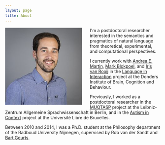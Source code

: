 ```yaml
---
layout: page
title: About
---
```


<img style="float: left; margin-right: 25px;" src="bob-foto.jpg">

I'm a postdoctoral researcher interested in the semantics and pragmatics of natural language from theoretical, experimental, and computational perspectives. 

I currently work with <a href="https://sites.google.com/site/aemn1011/home" target="_blank">Andrea E. Martin</a>, <a href="http://www.markblokpoel.com/" target="_blank">Mark Blokpoel</a>, and <a href="https://irisvanrooijcogsci.com/" target="_blank">Iris van Rooij</a> in the <a href="https://www.languageininteraction.nl/" target="_blank">Language in Interaction</a> project at the Donders Institute of Brain, Cognition and Behaviour.

Previously, I worked as a postdoctoral researcher in the <a href="https://www.leibniz-zas.de/en/research/research-areas/semantics-pragmatics/muqtasp" target="_blank">MUQTASP</a> project at the Leibniz-Zentrum Allgemeine Sprachwissenschaft in Berlin, and in the <a href="https://acte.ulb.be/index.php/en/" target="_blank">Autism in Context</a> project at the Université Libre de Bruxelles.

Between 2010 and 2014, I was a Ph.D. student at the Philosophy department of the Radboud University Nijmegen, supervised by Rob van der Sandt and <a href="https://sites.google.com/site/brtgrts/" target="_blank">Bart Geurts</a>.
